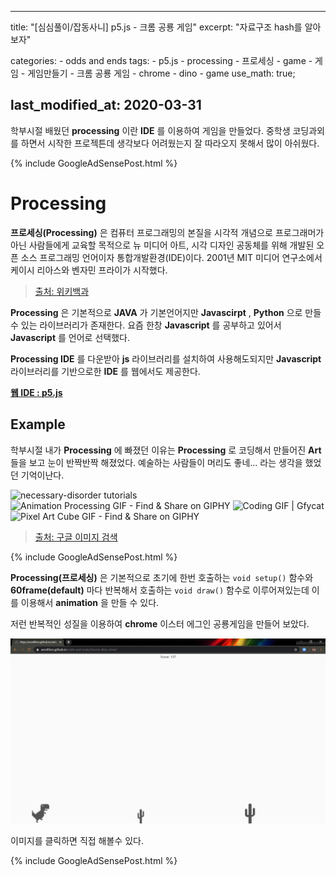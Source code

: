 

---
title: "[심심풀이/잡동사니] p5.js - 크롬 공룡 게임"
excerpt: "자료구조 hash를 알아보자"

categories:
    - odds and ends
tags:
    - p5.js
    - processing
    - 프로세싱
    - game
    - 게임
    - 게임만들기
    - 크롬 공룡 게임
    - chrome
    - dino
    - game
use_math: true;

last_modified_at: 2020-03-31
--- 

학부시절 배웠던 **processing** 이란 **IDE** 를 이용하여 게임을 만들었다. 중학생 코딩과외를 하면서 시작한 프로젝튼데 생각보다 어려웠는지 잘 따라오지 못해서 많이 아쉬웠다.  

{% include GoogleAdSensePost.html %}

# Processing  

**프로세싱(Processing)** 은 컴퓨터 프로그래밍의 본질을 시각적 개념으로 프로그래머가 아닌 사람들에게 교육할 목적으로 뉴 미디어 아트, 시각 디자인 공동체를 위해 개발된 오픈 소스 프로그래밍 언어이자 통합개발환경(IDE)이다. 2001년 MIT 미디어 연구소에서 케이시 리아스와 벤자민 프라이가 시작했다.

> [출처: 위키백과](https://ko.wikipedia.org/wiki/%ED%94%84%EB%A1%9C%EC%84%B8%EC%8B%B1_(%ED%94%84%EB%A1%9C%EA%B7%B8%EB%9E%98%EB%B0%8D_%EC%96%B8%EC%96%B4)) 

**Processing** 은 기본적으로 **JAVA** 가 기본언어지만 **Javascirpt** , **Python** 으로 만들 수 있는 라이브러리가 존재한다. 요즘 한창 **Javascript** 를 공부하고 있어서 **Javascript** 를 언어로 선택했다.  

**Processing IDE** 를 다운받아 **js** 라이브러리를 설치하여 사용해도되지만 **Javascript** 라이브러리를 기반으로한 **IDE** 를 웹에서도 제공한다.  

**[웹 IDE : p5.js](https://editor.p5js.org/)**   

  

## Example 

학부시절 내가 **Processing** 에 빠졌던 이유는 **Processing** 로 코딩해서 만들어진 **Art** 들을 보고 눈이 반짝반짝 해졌었다. 예술하는 사람들이 머리도 좋네... 라는 생각을 했었던 기억이난다.

![necessary-disorder tutorials](https://necessarydisorder.files.wordpress.com/2019/02/agif3opt.gif?w=356)
![Animation Processing GIF - Find & Share on GIPHY](https://media0.giphy.com/media/EMxPitL8r0fQY/source.gif)
![Coding GIF | Gfycat](https://thumbs.gfycat.com/CheerySeparateGoldeneye-size_restricted.gif)
![Pixel Art Cube GIF - Find & Share on GIPHY](https://media3.giphy.com/media/lkGfNhutRpcg8/source.gif)  

> [출처: 구글 이미지 검색](https://www.google.com/search?q=processing+animation&tbm=isch&ved=2ahUKEwiii4LStcToAhWnG6YKHVCDBJcQ2-cCegQIABAA&oq=processing+animation&gs_lcp=CgNpbWcQAzIECCMQJzIECCMQJzIECAAQEzIECAAQEzIICAAQBRAeEBMyCAgAEAUQHhATMggIABAFEB4QEzIICAAQBRAeEBMyCAgAEAgQHhATUKUNWLUQYMITaABwAHgAgAGuAYgBrgWSAQMwLjSYAQCgAQGqAQtnd3Mtd2l6LWltZw&sclient=img&ei=9Q-DXuK8Eae3mAXQhpK4CQ&bih=794&biw=1466&rlz=1C1OKWM_enKR884KR884#imgrc=c0sx_lJgtt-nCM&imgdii=yxMqLAyWScelbM)  

{% include GoogleAdSensePost.html %}  

**Processing(프로세싱)** 은 기본적으로 초기에 한번 호출하는 `void setup()` 함수와 **60frame(default)** 마다 반복해서 호출하는 `void draw()` 함수로 이루어져있는데 이를 이용해서 **animation** 을 만들 수 있다.  

저런 반복적인 성질을 이용하여 **chrome** 이스터 에그인 공룡게임을 만들어 보았다.  

[![dino game](./assets/odds_and_ends/Processing/clone_dino_game)  ](https://wonillism.github.io/odds-and-ends/chrome-dino-clone/)  

이미지를 클릭하면 직접 해볼수 있다.  



{% include GoogleAdSensePost.html %}
